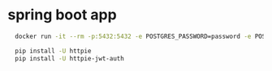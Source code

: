 # spring boot app

```bash
  docker run -it --rm -p:5432:5432 -e POSTGRES_PASSWORD=password -e POSTGRES_DB=sampledb postgres
```

```bash
  pip install -U httpie
  pip install -U httpie-jwt-auth
```

